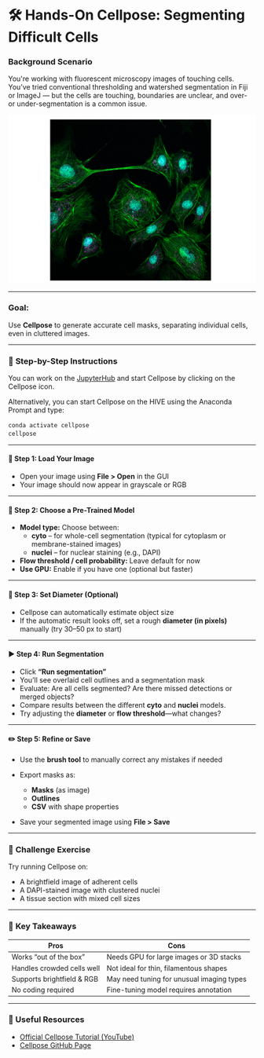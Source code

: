 # 🛠️ **Hands-On Cellpose: Segmenting Difficult Cells**

### **Background Scenario**

You're working with fluorescent microscopy images of touching cells. 
You’ve tried conventional thresholding and watershed segmentation in Fiji or ImageJ
— but the cells are touching, boundaries are unclear, and over- or under-segmentation is a 
common issue.

![ImageData](fluocells.png)

---

### **Goal:** 
Use **Cellpose** to generate accurate cell masks, separating individual cells, 
even in cluttered images.

---

### 🧭 **Step-by-Step Instructions**

You can work on the [JupyterHub](https://jupyterhub.uni-muenster.de/) and start Cellpose by clicking on the Cellpose icon.

Alternatively, you can start Cellpose on the HIVE using the Anaconda Prompt and type:
```bash
conda activate cellpose
cellpose
``` 
---
#### 📂 Step 1: Load Your Image

* Open your image using **File > Open** in the GUI
* Your image should now appear in grayscale or RGB

---

#### 🧠 Step 2: Choose a Pre-Trained Model

- **Model type:** Choose between:
	- **cyto** – for whole-cell segmentation (typical for cytoplasm or membrane-stained images)
	- **nuclei** – for nuclear staining (e.g., DAPI) 
- **Flow threshold / cell probability:** Leave default for now
- **Use GPU:** Enable if you have one (optional but faster)

---

#### 📐 Step 3: Set Diameter (Optional)

* Cellpose can automatically estimate object size
* If the automatic result looks off, set a rough **diameter (in pixels)** manually (try 30–50 px to start)

---

#### ▶️ Step 4: Run Segmentation

* Click **“Run segmentation”**
* You’ll see overlaid cell outlines and a segmentation mask
* Evaluate: Are all cells segmented? Are there missed detections or merged objects?
* Compare results between the different **cyto** and **nuclei** models.
* Try adjusting the **diameter** or **flow threshold**—what changes?

---

#### ✏️ Step 5: Refine or Save

* Use the **brush tool** to manually correct any mistakes if needed
* Export masks as:

  * **Masks** (as image)
  * **Outlines**
  * **CSV** with shape properties
* Save your segmented image using **File > Save**

---

### 🧪 **Challenge Exercise**

Try running Cellpose on:

* A brightfield image of adherent cells
* A DAPI-stained image with clustered nuclei
* A tissue section with mixed cell sizes

---

### 📌 **Key Takeaways**

| Pros                       | Cons                                      |
| -------------------------- | ----------------------------------------- |
| Works “out of the box”     | Needs GPU for large images or 3D stacks   |
| Handles crowded cells well | Not ideal for thin, filamentous shapes    |
| Supports brightfield & RGB | May need tuning for unusual imaging types |
| No coding required         | Fine-tuning model requires annotation     |

---

### 🔗 Useful Resources

* [Official Cellpose Tutorial (YouTube)](https://www.youtube.com/watch?v=K1o2YzEYrRc)
* [Cellpose GitHub Page](https://github.com/MouseLand/cellpose)

